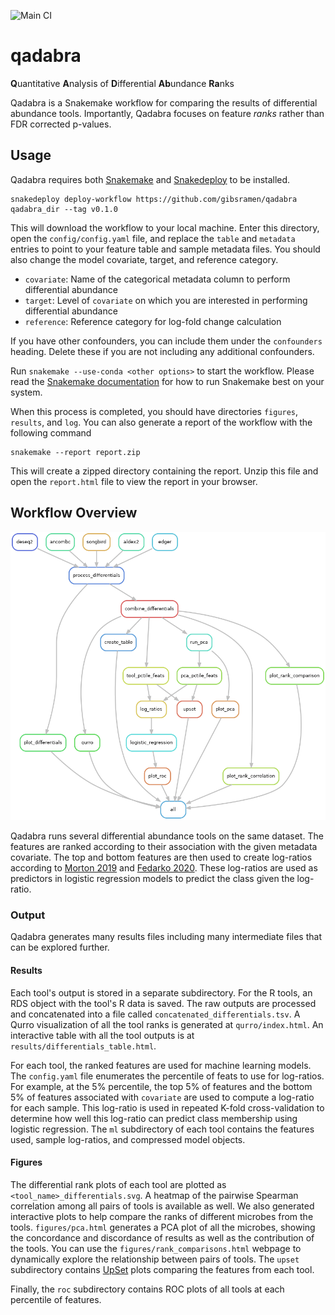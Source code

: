 ![Main CI](https://github.com/gibsramen/qadabra/actions/workflows/main.yml/badge.svg)

# qadabra

**Q**uantitative **A**nalysis of **D**ifferential **Ab**undance **Ra**nks

Qadabra is a Snakemake workflow for comparing the results of differential abundance tools.
Importantly, Qadabra focuses on feature *ranks* rather than FDR corrected p-values.

## Usage

Qadabra requires both [Snakemake](https://snakemake.readthedocs.io/en/stable/) and [Snakedeploy](https://snakedeploy.readthedocs.io/en/latest/) to be installed.

```
snakedeploy deploy-workflow https://github.com/gibsramen/qadabra qadabra_dir --tag v0.1.0
```

This will download the workflow to your local machine.
Enter this directory, open the `config/config.yaml` file, and replace the `table` and `metadata` entries to point to your feature table and sample metadata files.
You should also change the model covariate, target, and reference category.

* `covariate`: Name of the categorical metadata column to perform differential abundance
* `target`: Level of `covariate` on which you are interested in performing differential abundance
* `reference`: Reference category for log-fold change calculation

If you have other confounders, you can include them under the `confounders` heading.
Delete these if you are not including any additional confounders.

Run `snakemake --use-conda <other options>` to start the workflow.
Please read the [Snakemake documentation](https://snakemake.readthedocs.io/en/stable/executing/cli.html) for how to run Snakemake best on your system.

When this process is completed, you should have directories `figures`, `results`, and `log`.
You can also generate a report of the workflow with the following command

```
snakemake --report report.zip
```

This will create a zipped directory containing the report.
Unzip this file and open the `report.html` file to view the report in your browser.

## Workflow Overview

![rulegraph](imgs/rule_graph.png)

Qadabra runs several differential abundance tools on the same dataset.
The features are ranked according to their association with the given metadata covariate.
The top and bottom features are then used to create log-ratios according to [Morton 2019](https://doi.org/10.1038/s41467-019-10656-5) and [Fedarko 2020](https://github.com/biocore/qurro).
These log-ratios are used as predictors in logistic regression models to predict the class given the log-ratio.

### Output

Qadabra generates many results files including many intermediate files that can be explored further.

#### Results

Each tool's output is stored in a separate subdirectory.
For the R tools, an RDS object with the tool's R data is saved.
The raw outputs are processed and concatenated into a file called `concatenated_differentials.tsv`.
A Qurro visualization of all the tool ranks is generated at `qurro/index.html`.
An interactive table with all the tool outputs is at `results/differentials_table.html`.

For each tool, the ranked features are used for machine learning models.
The `config.yaml` file enumerates the percentile of feats to use for log-ratios.
For example, at the 5% percentile, the top 5% of features and the bottom 5% of features associated with `covariate` are used to compute a log-ratio for each sample.
This log-ratio is used in repeated K-fold cross-validation to determine how well this log-ratio can predict class membership using logistic regression.
The `ml` subdirectory of each tool contains the features used, sample log-ratios, and compressed model objects.

#### Figures

The differential rank plots of each tool are plotted as `<tool_name>_differentials.svg`.
A heatmap of the pairwise Spearman correlation among all pairs of tools is available as well.
We also generated interactive plots to help compare the ranks of different microbes from the tools.
`figures/pca.html` generates a PCA plot of all the microbes, showing the concordance and discordance of results as well as the contribution of the tools.
You can use the `figures/rank_comparisons.html` webpage to dynamically explore the relationship between pairs of tools.
The `upset` subdirectory contains [UpSet](https://doi.org/10.1109%2FTVCG.2014.2346248) plots comparing the features from each tool.

Finally, the `roc` subdirectory contains ROC plots of all tools at each percentile of features.
